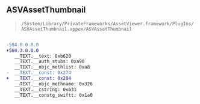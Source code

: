 ## ASVAssetThumbnail

> `/System/Library/PrivateFrameworks/AssetViewer.framework/PlugIns/ASVAssetThumbnail.appex/ASVAssetThumbnail`

```diff

-504.0.0.0.0
+504.3.0.0.0
   __TEXT.__text: 0xb620
   __TEXT.__auth_stubs: 0xa90
   __TEXT.__objc_methlist: 0xa8
-  __TEXT.__const: 0x274
+  __TEXT.__const: 0x284
   __TEXT.__objc_methname: 0x326
   __TEXT.__cstring: 0x631
   __TEXT.__constg_swiftt: 0x1a0

```
